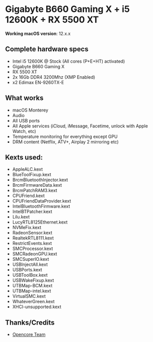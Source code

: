# Gigabyte B660 Gaming X + i5 12600K + RX 5500 XT

**Working macOS version**: 12.x.x


## Complete hardware specs
- Intel i5 12600K @ Stock (All cores (P+E+HT) activated)
- Gigabyte B660 Gaming X
- RX 5500 XT
- 2x 16Gb DDR4 3200Mhz (XMP Enabled)
- x2 Edimax EN-9260TX-E

## What works
- macOS Monterey
- Audio
- All USB ports
- All Apple services (iCloud, iMessage, Facetime, unlock with Apple Watch, etc)
- Temperature monitoring for everything except GPU
- DRM content (Netflix, ATV+, Airplay 2 mirroring etc)

## Kexts used:
- AppleALC.kext
- BlueToolFixup.kext
- BrcmBluetoothInjector.kext
- BrcmFirmwareData.kext
- BrcmPatchRAM3.kext
- CPUFriend.kext
- CPUFriendDataProvider.kext
- IntelBluetoothFirmware.kext
- IntelBTPatcher.kext
- Lilu.kext
- LucyRTL8125Ethernet.kext
- NVMeFix.kext
- RadeonSensor.kext
- RealtekRTL8111.kext
- RestrictEvents.kext
- SMCProcessor.kext
- SMCRadeonGPU.kext
- SMCSuperIO.kext
- USBInjectAll.kext
- USBPorts.kext
- USBToolBox.kext
- USBWakeFixup.kext
- UTBMap-BCM.kext
- UTBMap-intel.kext
- VirtualSMC.kext
- WhateverGreen.kext
- XHCI-unsupported.kext


## Thanks/Credits
- [Opencore Team](https://dortania.github.io/getting-started/)